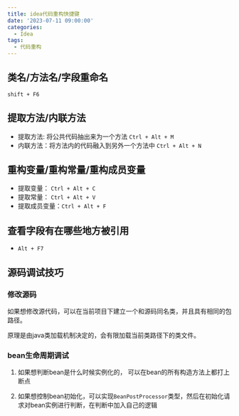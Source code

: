 ```yaml
---
title: idea代码重构快捷键
date: '2023-07-11 09:00:00'
categories:
  - Idea
tags:
  - 代码重构
---
```



## 类名/方法名/字段重命名

`shift + F6`

## 提取方法/内联方法

* 提取方法: 将公共代码抽出来为一个方法
  `Ctrl + Alt + M`
* 内联方法：将方法内的代码融入到另外一个方法中
  `Ctrl + Alt + N`
  
## 重构变量/重构常量/重构成员变量

* 提取变量： `Ctrl + Alt + C`
* 提取常量： `Ctrl + Alt + V`
* 提取成员变量：`Ctrl + Alt + F`


## 查看字段有在哪些地方被引用

* `Alt + F7`

## 源码调试技巧

### 修改源码

如果想修改源代码，可以在当前项目下建立一个和源码同名类，并且具有相同的包路径。

原理是由java类加载机制决定的，会有限加载当前类路径下的类文件。

### bean生命周期调试

1. 如果想判断bean是什么时候实例化的， 可以在bean的所有构造方法上都打上断点

2. 如果想控制bean初始化，可以实现`BeanPostProcessor`类型，然后在初始化请求对bean实例进行判断，在判断中加入自己的逻辑

